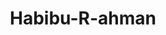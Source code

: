 ---
title: Habibu-R-ahman
github: https://github.com/Habibu-R-ahman
mode: light
transition: 3s
archetype:
- Little Bit of Everything
---